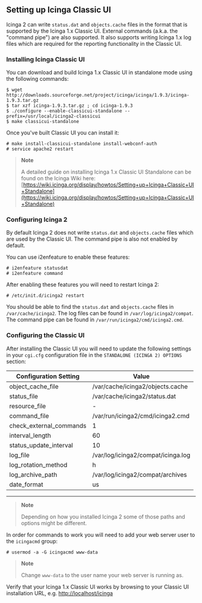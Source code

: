 ## Setting up Icinga Classic UI

Icinga 2 can write `status.dat` and `objects.cache` files in the format that
is supported by the Icinga 1.x Classic UI. External commands (a.k.a. the
"command pipe") are also supported. It also supports writing Icinga 1.x
log files which are required for the reporting functionality in the Classic UI.

### Installing Icinga Classic UI

You can download and build Icinga 1.x Classic UI in standalone mode using the
following commands:

    $ wget http://downloads.sourceforge.net/project/icinga/icinga/1.9.3/icinga-1.9.3.tar.gz
    $ tar xzf icinga-1.9.3.tar.gz ; cd icinga-1.9.3
    $ ./configure --enable-classicui-standalone --prefix=/usr/local/icinga2-classicui
    $ make classicui-standalone

Once you've built Classic UI you can install it:

    # make install-classicui-standalone install-webconf-auth
    # service apache2 restart

> **Note**
>
> A detailed guide on installing Icinga 1.x Classic UI Standalone can be
> found on the Icinga Wiki here:
> [https://wiki.icinga.org/display/howtos/Setting+up+Icinga+Classic+UI+Standalone](https://wiki.icinga.org/display/howtos/Setting+up+Icinga+Classic+UI+Standalone)

### Configuring Icinga 2

By default Icinga 2 does not write `status.dat` and `objects.cache` files which are used
by the Classic UI. The command pipe is also not enabled by default.

You can use i2enfeature to enable these features:

    # i2enfeature statusdat
    # i2enfeature command

After enabling these features you will need to restart Icinga 2:

    # /etc/init.d/icinga2 restart

You should be able to find the `status.dat` and `objects.cache` files in
`/var/cache/icinga2`. The log files can be found in `/var/log/icinga2/compat`.
The command pipe can be found in `/var/run/icinga2/cmd/icinga2.cmd`.

### Configuring the Classic UI

After installing the Classic UI you will need to update the following
settings in your `cgi.cfg` configuration file in the `STANDALONE (ICINGA 2)
OPTIONS` section:

  Configuration Setting               |Value
  ------------------------------------|------------------------------------
  object\_cache\_file                 |/var/cache/icinga2/objects.cache
  status\_file                        |/var/cache/icinga2/status.dat
  resource\_file                      |-
  command\_file                       |/var/run/icinga2/cmd/icinga2.cmd
  check\_external\_commands           |1
  interval\_length                    |60
  status\_update\_interval            |10
  log\_file                           |/var/log/icinga2/compat/icinga.log
  log\_rotation\_method               |h
  log\_archive\_path                  |/var/log/icinga2/compat/archives
  date\_format                        |us
  ------------------------------------ ------------------------------------

> **Note**
>
> Depending on how you installed Icinga 2 some of those paths and options
> might be different.

In order for commands to work you will need to add your web server user to
the `icingacmd` group:

    # usermod -a -G icingacmd www-data

> **Note**
>
> Change `www-data` to the user name your web server is running as.

Verify that your Icinga 1.x Classic UI works by browsing to your Classic
UI installation URL, e.g.
[http://localhost/icinga](http://localhost/icinga)
